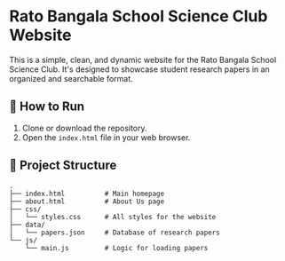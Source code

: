 # Rato Bangala School Science Club Website

This is a simple, clean, and dynamic website for the Rato Bangala School Science Club. It's designed to showcase student research papers in an organized and searchable format.

## 🚀 How to Run

1.  Clone or download the repository.
2.  Open the `index.html` file in your web browser.

## 📂 Project Structure

```
.
├── index.html          # Main homepage
├── about.html          # About Us page
├── css/
│   └── styles.css      # All styles for the website
├── data/
│   └── papers.json     # Database of research papers
└── js/
    └── main.js         # Logic for loading papers